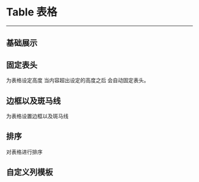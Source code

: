 # Table 表格
---
## 基础展示
<div class="demo-block">
    <template>
        <k-table :data="dataSource">
            <column label="游戏名称" field="gameName"></column>
            <column label="游戏类型" field="gameType"></column>
            <column label="游戏厂商" field="gameCompany"></column>
            <column label="游戏大小" field="gameLength"></column>
        </k-table>
    </template>
    <script>
        export default {
          data () {
            return {
              dataSource: [{
                  gameName: '逆水寒',
                  gameType: 'mmorpg',
                  gameCompany: '网易',
                  gameLength: '24G'
              },{
                  gameName: '剑灵',
                  gameType: 'mmorpg',
                  gameCompany: '腾讯',
                  gameLength: '30G'
              },{
                  gameName: '王者荣耀',
                  gameType: '手游',
                  gameCompany: '腾讯',
                  gameLength: '10G'
              },{
                  gameName: '剑网三',
                  gameType: 'mmorpg',
                  gameCompany: '西山居',
                  gameLength: '70G'
              },{
                  gameName: '炉石传说',
                  gameType: '卡牌',
                  gameCompany: '暴雪',
                  gameLength: '1G'
              },{
                  gameName: '传奇',
                  gameType: 'mmorpg',
                  gameCompany: '盛大游戏',
                  gameLength: '10G'
              },{
                  gameName: '黑色沙漠',
                  gameType: 'mmorpg',
                  gameCompany: '蜗牛',
                  gameLength: '24G'
              },{
                  gameName: '使命召唤',
                  gameType: '射击类游戏',
                  gameCompany: '育碧',
                  gameLength: '30G'
              }]
            }
          }
        }
    </script>
</div>

## 固定表头
为表格设定高度 当内容超出设定的高度之后 会自动固定表头。
<div class="demo-block">
    <k-table :data="dataSource" :height="200">
        <column label="游戏名称" field="gameName"></column>
        <column label="游戏类型" field="gameType"></column>
        <column label="游戏厂商" field="gameCompany"></column>
        <column label="游戏大小" field="gameLength"></column>
    </k-table>
</div>

## 边框以及斑马线
为表格设置边框以及斑马线
<div class="demo-block">
<k-table :data="dataSource" :bordered="true" :striped="true">
        <column label="游戏名称" field="gameName"></column>
        <column label="游戏类型" field="gameType"></column>
        <column label="游戏厂商" field="gameCompany"></column>
        <column label="游戏大小" field="gameLength"></column>
    </k-table>
</div>

## 排序
对表格进行排序
<div class="demo-block">
<k-table :data="dataSource" :bordered="true" :striped="true">
        <column label="游戏名称" field="gameName" sorter="custom"></column>
        <column label="游戏类型" field="gameType" sorter="custom"></column>
        <column label="游戏厂商" field="gameCompany"></column>
        <column label="游戏大小" field="gameLength"></column>
    </k-table>
</div>

## 自定义列模板
<div class="demo-block">
<k-table :data="dataSource" :bordered="true" :striped="true">
        <column label="游戏名称" field="gameName" sorter="custom"></column>
        <column label="游戏类型" field="gameType" sorter="custom"></column>
        <column label="游戏厂商">
            <template slot-scope="row">
                <k-tag type="primary">{{ row.gameCompany }}</k-tag>
            </template>
        </column>
        <column label="游戏大小" field="gameLength"></column>
    </k-table>
</div>